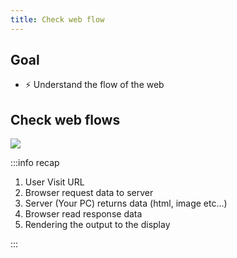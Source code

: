 ```yaml
---
title: Check web flow
---
```


## Goal

- ⚡ Understand the flow of the web

## Check web flows
![](https://storage.googleapis.com/coderhackers-assets/docs/img/2020-05-08-01-20-51.png)


:::info recap
1. User Visit URL
2. Browser request data to server
3. Server (Your PC) returns data (html, image etc...)
4. Browser read response data
5. Rendering the output to the display

:::